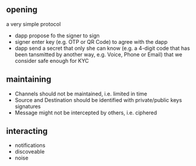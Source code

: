 
## opening

a very simple protocol
- dapp propose fo the signer to sign
- signer enter key (e.g. OTP or QR Code) to agree with the dapp
- dapp send a secret that only she can know (e.g. a 4-digit code that has been
  tansmitted by another way, e.g. Voice, Phone or Email) that we consider safe
  enough for KYC

## maintaining

- Channels should not be maintained, i.e. limited in time
- Source and Destination should be identified with private/public keys signatures
- Message might not be intercepted by others, i.e. ciphered

## interacting

- notifications
- discoveable
- noise
